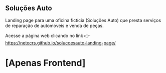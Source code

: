 ## Soluções Auto

Landing page para uma oficina fictícia (Soluções Auto) que presta serviços de reparação de automóveis e venda de peças.

Acesse a página web clicando no link 👉 https://netocrs.github.io/solucoesauto-landing-page/

# [Apenas Frontend]
